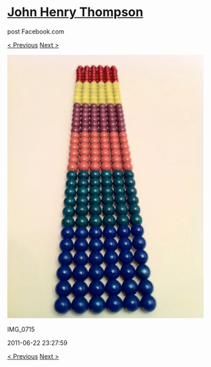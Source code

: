# [John Henry Thompson](../README.md)
post Facebook.com

[< Previous](2011-06-22-7.md) [Next >](2011-06-21-1.md)

[![](../media/2011-06-22/Magnetic-Balls-IMG_0715.jpg)](../README.md)

IMG_0715

2011-06-22 23:27:59

[< Previous](2011-06-22-7.md) [Next >](2011-06-21-1.md)